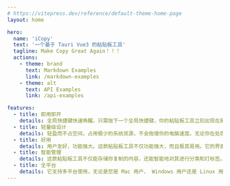 ```yaml
---
# https://vitepress.dev/reference/default-theme-home-page
layout: home

hero:
  name: 'iCopy'
  text: '一个基于 Tauri Vue3 的粘贴板工具'
  tagline: Make Copy Great Again！！！
  actions:
    - theme: brand
      text: Markdown Examples
      link: /markdown-examples
    - theme: alt
      text: API Examples
      link: /api-examples

features:
  - title: 即用即开
    details: 全局快捷键快速唤醒。只需按下一个全局快捷键，你的粘贴板工具立刻出现在屏幕上，随时待命。无需繁琐的操作，瞬间唤醒，让你在工作中保持高效和流畅。
  - title: 轻量级设计
    details: 轻盈而不占空间，占用极少的系统资源，不会拖慢你的电脑速度。无论你在处理多么复杂的任务，它都能悄无声息地在后台运行，确保你的系统始终保持最佳性能。
  - title: 好用
    details: 用户友好，功能强大。这款粘贴板工具不仅功能强大，而且极其易用。它的界面简洁直观，操作逻辑清晰明了。它支持多种格式的内容存储和管理，让你可以随时查找、编辑和粘贴所需的内容。
  - title: 智能管理
    details: 这款粘贴板工具不仅能存储你复制的内容，还能智能地对其进行分类和打标签。无论是文本、图片还是链接，它都能自动识别并归类。你可以根据标签快速查找所需的内容，再也不用担心在一堆复制内容中迷失方向。
  - title: 全平台
    details: 它支持多平台使用，无论是您是 Mac 用户、 Windows 用户还是 Linux 用户，都可以使用这款工具。
---
```

